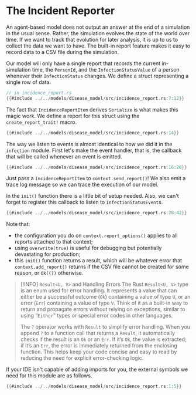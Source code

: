 # The Incident Reporter
An agent-based model does not output an answer at the end of a simulation in the usual sense. Rather, the simulation evolves the state of the world over time. If we want to track that evolution for later analysis, it is up to us to collect the data we want to have. The built-in report feature makes it easy to record data to a CSV file during the simulation.

Our model will only have a single report that records the current in-simulation time, the `PersonId`, and the `InfectionStatusValue` of a person whenever their `InfectionStatus` changes. We define a struct representing a single row of data.
```rust
// in incidence_report.rs
{{#include ../../models/disease_model/src/incidence_report.rs:7:12}}
```
The fact that `IncidenceReportItem` derives `Serialize` is what makes this magic work. We define a report for this struct using the `create_report_trait!` macro.
```rust
{{#include ../../models/disease_model/src/incidence_report.rs:14}}
```

The way we listen to events is almost identical to how we did it in the `infection` module. First let's make the event handler, that is, the callback that will be called whenever an event is emitted.
```rust
{{#include ../../models/disease_model/src/incidence_report.rs:16:26}}
```
Just pass a `IncidenceReportItem` to `context.send_report()`! We also emit a trace log message so we can trace the execution of our model.

In the `init()` function there is a little bit of setup needed. Also, we can't forget to register this callback to listen to `InfectionStatusEvent`s.
```rust
{{#include ../../models/disease_model/src/incidence_report.rs:28:42}}
```
Note that:
- the configuration you do on `context.report_options()` applies to all reports attached to that context;
- using `overwrite(true)` is useful for debugging but potentially devastating for production;
- this `init()` function returns a result, which will be whatever error that `context.add_report()` returns if the CSV file cannot be created for some reason, or `Ok(())` otherwise.

> [!INFO] `Result<U, V>` and Handling Errors
> The Rust `Result<U, V>` type is an enum used for error handling. It represents a value that can either be a successful outcome (`Ok`) containing a value of type `U`, or an error (`Err`) containing a value of type `V`. Think of it as a built-in way to return and propagate errors without relying on exceptions, similar to using “`Either`” types or special error codes in other languages.
> 
> The `?` operator works with `Result` to simplify error handling. When you append `?` to a function call that returns a `Result`, it automatically checks if the result is an `Ok` or an `Err`. If it’s `Ok`, the value is extracted; if it’s an `Err`, the error is immediately returned from the enclosing function. This helps keep your code concise and easy to read by reducing the need for explicit error-checking logic.

If your IDE isn't capable of adding imports for you, the external symbols we need for this module are as follows.
```rust
{{#include ../../models/disease_model/src/incidence_report.rs:1:5}}
```


